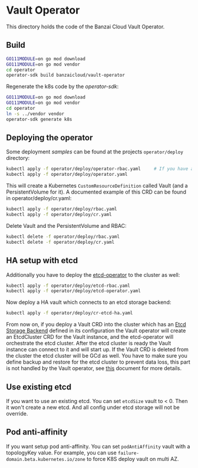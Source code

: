 # Vault Operator

This directory holds the code of the Banzai Cloud Vault Operator.

## Build

```bash
GO111MODULE=on go mod download
GO111MODULE=on go mod vendor
cd operator
operator-sdk build banzaicloud/vault-operator
```

Regenerate the k8s code by the *operator-sdk*:

```bash
GO111MODULE=on go mod download
GO111MODULE=on go mod vendor
cd operator
ln -s ../vendor vendor
operator-sdk generate k8s
```

## Deploying the operator

Some deployment *samples* can be found at the projects `operator/deploy` directory:

```bash
kubectl apply -f operator/deploy/operator-rbac.yaml     # If you have an RBAC enabled cluster
kubectl apply -f operator/deploy/operator.yaml
```

This will create a Kubernetes `CustomResourceDefinition` called Vault (and a PersistentVolume for it). A documented example of this CRD can be found in operator/deploy/cr.yaml:

```bash
kubectl apply -f operator/deploy/rbac.yaml
kubectl apply -f operator/deploy/cr.yaml
```

Delete Vault and the PersistentVolume and RBAC:

```bash
kubectl delete -f operator/deploy/rbac.yaml
kubectl delete -f operator/deploy/cr.yaml
```

## HA setup with etcd

Additionally you have to deploy the [etcd-operator](https://github.com/coreos/etcd-operator) to the cluster as well:

```bash
kubectl apply -f operator/deploy/etcd-rbac.yaml
kubectl apply -f operator/deploy/etcd-operator.yaml
```

Now deploy a HA vault which connects to an etcd storage backend:

```bash
kubectl apply -f operator/deploy/cr-etcd-ha.yaml
```

From now on, if you deploy a Vault CRD into the cluster which has an [Etcd Storage Backend](https://www.vaultproject.io/docs/configuration/storage/etcd.html) defined in its configuration the Vault operator will create an EtcdCluster CRD for the Vault instance, and the etcd-operator will orchestrate the etcd cluster. After the etcd cluster is ready the Vault instance can connect to it and will start up. If the Vault CRD is deleted from the cluster the etcd cluster will be GCd as well. You have to make sure you define backup and restore for the etcd cluster to prevent data loss, this part is not handled by the Vault operator, see [this](https://github.com/coreos/etcd-operator#backup-and-restore-an-etcd-cluster) document for more details.

## Use existing etcd

If you want to use an existing etcd. You can set `etcdSize` vault to < 0. Then it won't create a new etcd.
And all config under etcd storage will not be override.

## Pod anti-affinity
If you want setup pod anti-affinity. You can set `podAntiAffinity` vault with a topologyKey value. 
For example, you can use `failure-domain.beta.kubernetes.io/zone` to force K8S deploy vault on multi AZ.

